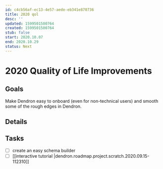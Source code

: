 ```yaml
---
id: c4cb56af-ec13-4e57-aede-eb341e870736
title: 2020 qol
desc: ''
updated: 1599501500764
created: 1599501500764
stub: false
start: 2020.10.07
end: 2020.10.29
status: Next
---
```

# 2020 Quality of Life Improvements

## Goals

Make Dendron easy to onboard (even for non-technical users) and smooth some of the rough edges in Dendron.

## Details

## Tasks
- [ ] create an easy schema builder
- [ ] [[interactive tutorial |dendron.roadmap.project.scratch.2020.09.15-112310]] 
